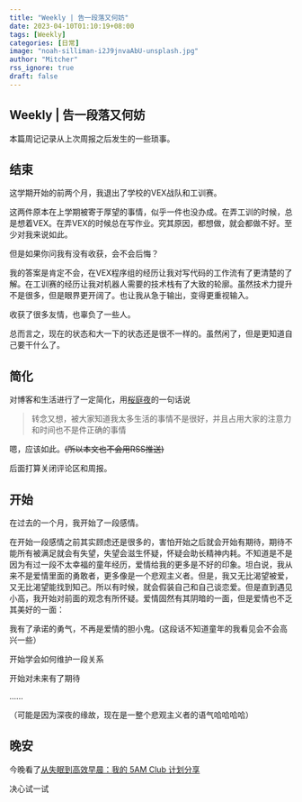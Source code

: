 ```yaml
---
title: "Weekly | 告一段落又何妨"
date: 2023-04-10T01:10:19+08:00
tags: [Weekly]
categories: [日常]
image: "noah-silliman-i2J9jnvaAbU-unsplash.jpg"
author: "Mitcher"
rss_ignore: true
draft: false
---
```


## Weekly | 告一段落又何妨

本篇周记记录从上次周报之后发生的一些琐事。

## 结束

这学期开始的前两个月，我退出了学校的VEX战队和工训赛。

这两件原本在上学期被寄于厚望的事情，似乎一件也没办成。在弄工训的时候，总是想着VEX。在弄VEX的时候总在写作业。究其原因，都想做，就会都做不好。至少对我来说如此。

但是如果你问我有没有收获，会不会后悔？

我的答案是肯定不会，在VEX程序组的经历让我对写代码的工作流有了更清楚的了解。在工训赛的经历让我对机器人需要的技术栈有了大致的轮廓。虽然技术力提升不是很多，但是眼界更开阔了。也让我从急于输出，变得更重视输入。

收获了很多友情，也辜负了一些人。

总而言之，现在的状态和大一下的状态还是很不一样的。虽然闲了，但是更知道自己要干什么了。

## 简化

对博客和生活进行了一定简化，用[桜庭夜](https://yuuikic.com/)的一句话说

> 转念又想，被大家知道我太多生活的事情不是很好，并且占用大家的注意力和时间也不是件正确的事情

嗯，应该如此。~~(所以本文也不会用RSS推送)~~

后面打算关闭评论区和周报。

## 开始

在过去的一个月，我开始了一段感情。

在开始一段感情之前其实顾虑还是很多的，害怕开始之后就会开始有期待，期待不能所有被满足就会有失望，失望会滋生怀疑，怀疑会助长精神内耗。不知道是不是因为有过一段不太幸福的童年经历，爱情给我的更多是不好的印象。坦白说，我从来不是爱情里面的勇敢者，更多像是一个悲观主义者。但是，我又无比渴望被爱，又无比渴望能找到知己。所以有时候，就会假装自己和自己谈恋爱。但是直到遇见小高，我开始对前面的观念有所怀疑。爱情固然有其阴暗的一面，但是爱情也不乏其美好的一面：

我有了承诺的勇气，不再是爱情的胆小鬼。(这段话不知道童年的我看见会不会高兴一些）

开始学会如何维护一段关系

开始对未来有了期待

......

（可能是因为深夜的缘故，现在是一整个悲观主义者的语气哈哈哈哈）

## 晚安

今晚看了[从失眠到高效早晨：我的 5AM Club 计划分享](https://sspai.com/post/79188)

决心试一试

